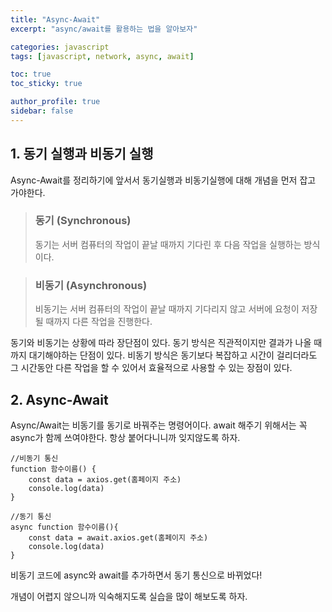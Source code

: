 ```yaml
---
title: "Async-Await"
excerpt: "async/await를 활용하는 법을 알아보자"

categories: javascript
tags: [javascript, network, async, await]

toc: true
toc_sticky: true

author_profile: true
sidebar: false
---
```


## 1. 동기 실행과 비동기 실행

Async-Await를 정리하기에 앞서서 동기실행과 비동기실행에 대해 개념을 먼저 잡고 가야한다.

> ### 동기 (Synchronous)
>
> 동기는 서버 컴퓨터의 작업이 끝날 때까지 기다린 후 다음 작업을 실행하는 방식이다.

> ### 비동기 (Asynchronous)
>
> 비동기는 서버 컴퓨터의 작업이 끝날 때까지 기다리지 않고 서버에 요청이 저장될 때까지 다른 작업을 진행한다.

동기와 비동기는 상황에 따라 장단점이 있다.
동기 방식은 직관적이지만 결과가 나올 때까지 대기해야하는 단점이 있다.
비동기 방식은 동기보다 복잡하고 시간이 걸리더라도 그 시간동안 다른 작업을 할 수 있어서 효율적으로 사용할 수 있는 장점이 있다.

## 2. Async-Await

Async/Await는 비동기를 동기로 바꿔주는 명령어이다. await 해주기 위해서는 꼭 async가 함께 쓰여야한다. 항상 붙어다니니까 잊지않도록 하자.

```
//비동기 통신
function 함수이름() {
	const data = axios.get(홈페이지 주소)
    console.log(data)
}
```

```
//동기 통신
async function 함수이름(){
	const data = await.axios.get(홈페이지 주소)
	console.log(data)
}
```

비동기 코드에 async와 await를 추가하면서 동기 통신으로 바뀌었다!

개념이 어렵지 않으니까 익숙해지도록 실습을 많이 해보도록 하자.
